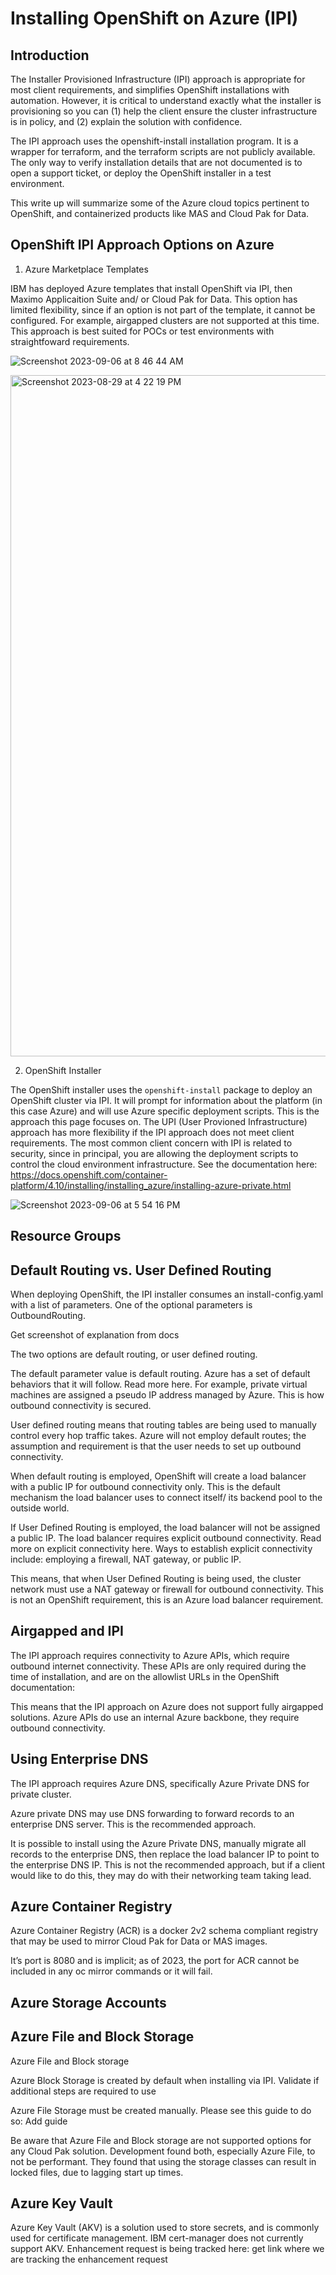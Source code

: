 # Installing OpenShift on Azure (IPI)

## Introduction

The Installer Provisioned Infrastructure (IPI) approach is appropriate for most client requirements, and simplifies OpenShift installations with automation. However, it is critical to understand exactly what the installer is provisioning so you can (1) help the client ensure the cluster infrastructure is in policy, and (2) explain the solution with confidence. 

The IPI approach uses the openshift-install installation program. It is a wrapper for terraform, and the terraform scripts are not publicly available. The only way to verify installation details that are not documented is to open a support ticket, or deploy the OpenShift installer in a test environment.

This write up will summarize some of the Azure cloud topics pertinent to OpenShift, and containerized products like MAS and Cloud Pak for Data.

## OpenShift IPI Approach Options on Azure

1. Azure Marketplace Templates

IBM has deployed Azure templates that install OpenShift via IPI, then Maximo Applicaition Suite and/ or Cloud Pak for Data. This option has limited flexibility, since if an option is not part of the template, it cannot be configured. For example, airgapped clusters are not supported at this time. This approach is best suited for POCs or test environments with straightfoward requirements.

![Screenshot 2023-09-06 at 8 46 44 AM](https://github.com/kathleenhosang/az-ocp/assets/40863347/b2b38180-79d0-4340-b908-de2d27b052de)


<img width="1090" alt="Screenshot 2023-08-29 at 4 22 19 PM" src="https://github.com/kathleenhosang/az-ocp/assets/40863347/c47de8c6-8474-4936-80fc-714f547a0b76">

2. OpenShift Installer

The OpenShift installer uses the ```openshift-install``` package to deploy an OpenShift cluster via IPI. It will prompt for information about the platform (in this case Azure) and will use Azure specific deployment scripts. This is the approach this page focuses on. The UPI (User Provioned Infrastructure) approach has more flexibility if the IPI approach does not meet client requirements. The most common client concern with IPI is related to security, since in principal, you are allowing the deployment scripts to control the cloud environment infrastructure. See the documentation here: https://docs.openshift.com/container-platform/4.10/installing/installing_azure/installing-azure-private.html

![Screenshot 2023-09-06 at 5 54 16 PM](https://github.com/kathleenhosang/az-ocp/assets/40863347/ef92d86e-55d4-4574-9582-fc76819b3b2d)


## Resource Groups



## Default Routing vs. User Defined Routing

When deploying OpenShift, the IPI installer consumes an install-config.yaml with a list of parameters. One of the optional parameters is OutboundRouting.

Get screenshot of explanation from docs

The two options are default routing, or user defined routing.

The default parameter value is default routing. Azure has a set of default behaviors that it will follow. Read more here. For example, private virtual machines are assigned a pseudo IP address managed by Azure. This is how outbound connectivity is secured.

User defined routing means that routing tables are being used to manually control every hop traffic takes. Azure will not employ default routes; the assumption and requirement is that the user needs to set up outbound connectivity.

When default routing is employed, OpenShift will create a load balancer with a public IP for outbound connectivity only. This is the default mechanism the load balancer uses to connect itself/ its backend pool to the outside world.

If User Defined Routing is employed, the load balancer will not be assigned a public IP. The load balancer requires explicit outbound connectivity. Read more on explicit connectivity here. Ways to establish explicit connectivity include: employing a firewall, NAT gateway, or public IP.

This means, that when User Defined Routing is being used, the cluster network must use a NAT gateway or firewall for outbound connectivity. This is not an OpenShift requirement, this is an Azure load balancer requirement.

## Airgapped and IPI

The IPI approach requires connectivity to Azure APIs, which require outbound internet connectivity. These APIs are only required during the time of installation, and are on the allowlist URLs in the OpenShift documentation:

This means that the IPI approach on Azure does not support fully airgapped solutions. Azure APIs do use an internal Azure backbone, they require outbound connectivity.

## Using Enterprise DNS

The IPI approach requires Azure DNS, specifically Azure Private DNS for private cluster.

Azure private DNS may use DNS forwarding to forward records to an enterprise DNS server. This is the recommended approach.

It is possible to install using the Azure Private DNS, manually migrate all records to the enterprise DNS, then replace the load balancer IP to point to the enterprise DNS IP. This is not the recommended approach, but if a client would like to do this, they may do with their networking team taking lead. 

## Azure Container Registry

Azure Container Registry (ACR) is a docker 2v2 schema compliant registry that may be used to mirror Cloud Pak for Data or MAS images.

It’s port is 8080 and is implicit; as of 2023, the port for ACR cannot be included in any oc mirror commands or it will fail.

## Azure Storage Accounts

## Azure File and Block Storage

Azure File and Block storage 

Azure Block Storage is created by default when installing via IPI. Validate if additional steps are required to use

Azure File Storage must be created manually. Please see this guide to do so:
Add guide

Be aware that Azure File and Block storage are not supported options for any Cloud Pak solution. Development found both, especially Azure File, to not be performant. They found that using the storage classes can result in locked files, due to lagging start up times.

## Azure Key Vault

Azure Key Vault (AKV) is a solution used to store secrets, and is commonly used for certificate management. IBM cert-manager does not currently support AKV. Enhancement request is being tracked here: get link where we are tracking the enhancement request
